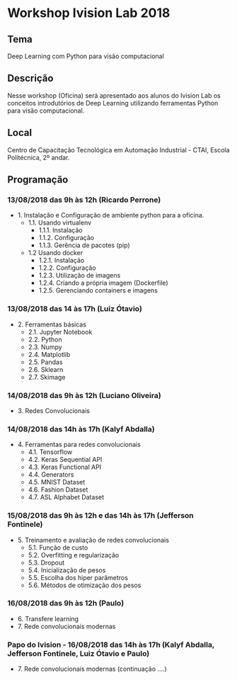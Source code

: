 # Workshop Ivision Lab 2018

## Tema
Deep Learning com Python para visão computacional

## Descrição
Nesse workshop (Oficina) será apresentado aos alunos do Ivision Lab os conceitos introdutórios de Deep Learning utilizando ferramentas Python para visão computacional.

## Local

Centro de Capacitação Tecnológica em Automação Industrial - CTAI,  Escola Politécnica, 2º andar.

## Programação

### 13/08/2018 das 9h às 12h (Ricardo Perrone)
* 1\. Instalação e Configuração de ambiente python para a oficina.
	* 1.1\. Usando virtualenv
		* 1.1.1\. Instalação
		* 1.1.2\. Configuração
		* 1.1.3\. Gerência de pacotes (pip) 
  	* 1.2 Usando docker
  		* 1.2.1\. Instalação
  		* 1.2.2\. Configuração
  		* 1.2.3\. Utilização de imagens 
		* 1.2.4\. Criando a própria imagem (Dockerfile)
		* 1.2.5\. Gerenciando containers e imagens
		
### 13/08/2018 das 14 às 17h (Luiz Ótavio)
* 2\. Ferramentas básicas
	* 2.1\. Jupyter Notebook
	* 2.2\. Python
	* 2.3\. Numpy
	* 2.4\. Matplotlib
	* 2.5\. Pandas
	* 2.6\. Sklearn
	* 2.7\. Skimage

### 14/08/2018 das 9h às 12h (Luciano Oliveira)
* 3\. Redes Convolucionais

### 14/08/2018 das 14h às 17h (Kalyf Abdalla)
* 4\. Ferramentas para redes convolucionais
	* 4.1\. Tensorflow
	* 4.2\. Keras Sequential API
	* 4.3\. Keras Functional API
	* 4.4\. Generators
	* 4.5\. MNIST Dataset
	* 4.6\. Fashion Dataset
	* 4.7\. ASL Alphabet Dataset

### 15/08/2018 das 9h às 12h e das 14h às 17h (Jefferson Fontinele)
* 5\. Treinamento e avaliação de redes convolucionais
	* 5.1\. Função de custo
	* 5.2\. Overfitting e regularização
	* 5.3\. Dropout
	* 5.4\. Inicialização de pesos
	* 5.5\. Escolha dos hiper parâmetros
	* 5.6\. Métodos de otimização dos pesos
	
### 16/08/2018 das 9h às 12h (Paulo)
* 6\. Transfere learning
* 7\. Rede convolucionais modernas

### Papo do Ivision - 16/08/2018 das 14h às 17h (Kalyf Abdalla, Jefferson Fontinele, Luiz Ótavio e Paulo)
* 7\. Rede convolucionais modernas (continuação ....)
